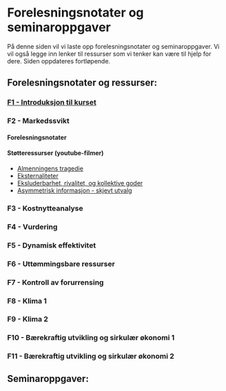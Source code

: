 # Forelesningsnotater og seminaroppgaver
På denne siden vil vi laste opp forelesningsnotater og seminaroppgaver. Vi vil også legge inn lenker til ressurser som vi tenker kan være til hjelp for dere. Siden oppdateres fortløpende.

## Forelesningsnotater og ressurser:

### [F1 - Introduksjon til kurset](https://uit-sok-2302-H25.github.io/assets/F1_sok2302_h25.pdf)

### F2 - Markedssvikt
#### Forelesningsnotater
#### Støtteressurser (youtube-filmer)
* [Almenningens tragedie](https://www.youtube.com/watch?v=CxC161GvMPc)
* [Eksternaliteter](https://www.youtube.com/watch?v=tVX_BSV-h-E)
* [Eksluderbarhet, rivalitet, og kollektive goder](https://www.youtube.com/watch?v=E1v5eRs0_fw)
* [Asymmetrisk informasjon - skjevt utvalg](https://www.youtube.com/watch?v=sXPXpJ5vMnU)

### F3 - Kostnytteanalyse
### F4 - Vurdering
### F5 - Dynamisk effektivitet
### F6 - Uttømmingsbare ressurser
### F7 - Kontroll av forurrensing
### F8 - Klima 1
### F9 - Klima 2
### F10 - Bærekraftig utvikling og sirkulær økonomi 1
### F11 - Bærekraftig utvikling og sirkulær økonomi 2


## Seminaroppgaver:

